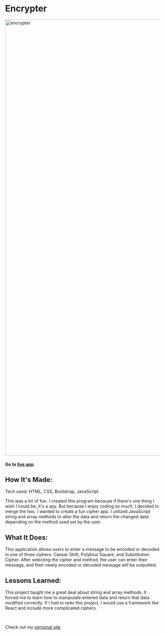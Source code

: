 <h1> Encrypter </h1>


<img width="1417" alt="encrypter" src="https://user-images.githubusercontent.com/82911768/234284734-e0e62f42-7f8c-4dfc-9beb-12c2b2c593b3.png">

<h4> Go to <span> <a href="https://majestic-taffy-d6951e.netlify.app/"> live app </a> </span> </h4>




<h2>How It's Made: </h2>
<p>Tech used: HTML, CSS, Bootstrap, JavaScript

<p>
This was a lot of fun. I created this program because if there's one thing I wish I could be, it's a spy. 
But because I enjoy coding so much, I decided to merge the two. I wanted to create a fun cipher app. I utilized JavaScript string and array methods
to alter the data and return the changed data depending on the method used set by the user.
</p>


<h2>What It Does: </h2>

<p> This application allows users to enter a message to be encoded or decoded in one of three ciphers: Caesar Shift, Polybius Square, and Substitution Cipher. After selecting the cipher and method, the user can enter their message, and their newly encoded or decoded message will be outputted.
 </p>

<h2>Lessons Learned: </h2>

<p> This project taught me a great deal about string and array methods. It forced me to learn how to manipulate entered data and return that data modified
correctly.
If I had to redo this project, I would use a framework like React and include more complicated ciphers.
</p>

 <br> 
<p> Check out my  <span> <a href="https://shanefields.com/"> personal site </a> </span> </p>
